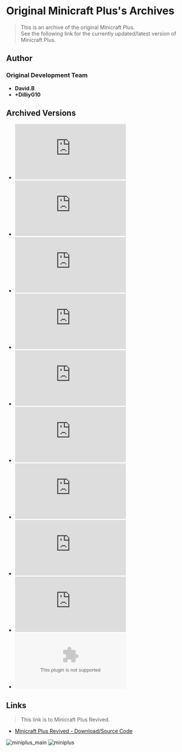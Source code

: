 <detail>

# Original Minicraft Plus's Archives 
  
>This is an archive of the original Minicraft Plus.  
>See the following link for the currently updated/latest version of Minicraft Plus.  
   
## Author 
### Original Development Team  
- **David.B**  
- **+DilliyG10**  

## Archived Versions 
- ![Minicraft Plus - 1.2](https://github.com/masato462/Minicraft-Rebuild-and-Mod-Archives/raw/master/minicraft_archives/Minicraft%20Mods/Minicraft%20Plus/Minicraft%20Plus%201.2%20Test.jar) 
- ![Minicraft Plus - 1.3](https://github.com/masato462/Minicraft-Rebuild-and-Mod-Archives/raw/master/minicraft_archives/Minicraft%20Mods/Minicraft%20Plus/Minicraft%20Plus%201.3%20Test.jar) 
- ![Minicraft Plus - 1.3.1](https://github.com/masato462/Minicraft-Rebuild-and-Mod-Archives/raw/master/minicraft_archives/Minicraft%20Mods/Minicraft%20Plus/Minicraft%20Plus%201.3.1%20Test.jar) 
- ![Minicraft Plus - 1.5 PreRelease Dungeon Test](https://github.com/masato462/Minicraft-Rebuild-and-Mod-Archives/raw/master/minicraft_archives/Minicraft%20Mods/Minicraft%20Plus/Minicraft%20Plus%201.5%20Pre-Release%20Dungeon%20Test.jar) 
- ![Minicraft Plus - 1.5](https://github.com/masato462/Minicraft-Rebuild-and-Mod-Archives/raw/master/minicraft_archives/Minicraft%20Mods/Minicraft%20Plus/Minicraft%20Plus%201.5.jar) 
- ![Minicraft Plus - 1.6](https://github.com/masato462/Minicraft-Rebuild-and-Mod-Archives/raw/master/minicraft_archives/Minicraft%20Mods/Minicraft%20Plus/Minicraft%20Plus%201.6.jar) 
- ![Minicraft Plus - 1.7](https://github.com/masato462/Minicraft-Rebuild-and-Mod-Archives/raw/master/minicraft_archives/Minicraft%20Mods/Minicraft%20Plus/Minicraft%20Plus%201.7.jar) 
- ![Minicraft Plus - dungeon_preview](https://github.com/masato462/Minicraft-Rebuild-and-Mod-Archives/raw/master/minicraft_archives/Minicraft%20Mods/Minicraft%20Plus/dungeon_preview.jar) 
- ![Minicraft Plus - 1.8](https://github.com/masato462/Minicraft-Rebuild-and-Mod-Archives/raw/master/minicraft_archives/Minicraft%20Mods/Minicraft%20Plus/minicraft%2B_1.8.jar) 
- ![Minicraft Plus - 1.6-1.7 Source Code](https://github.com/masato462/Minicraft-Rebuild-and-Mod-Archives/raw/master/minicraft_archives/Minicraft%20Mods/Minicraft%20Plus/minicraft%2B1.6-1.7src.zip) 

## Links
> This link is to Minicraft Plus Revived.
- [Minicraft Plus Revived - Download/Source Code](https://github.com/MinicraftPlus/minicraft-plus-revived)  

![miniplus_main](https://github.com/masato462/Minicraft-Rebuild-and-Mod-Archives/blob/master/minicraft_archives/readme_shot/miniplus_main.png)
![miniplus](https://github.com/masato462/Minicraft-Rebuild-and-Mod-Archives/blob/master/minicraft_archives/readme_shot/miniplus.png)
</detail>
<p>

<detail>